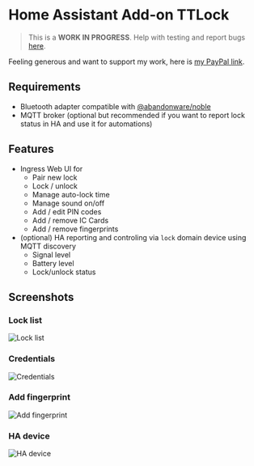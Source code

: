 # Home Assistant Add-on TTLock

> This is a **WORK IN PROGRESS**. Help with testing and report bugs [here](https://github.com/kind3r/hass-addons/issues).

Feeling generous and want to support my work, here is [my PayPal link](https://paypal.me/kind3r).

## Requirements
- Bluetooth adapter compatible with [@abandonware/noble](https://github.com/abandonware/noble)
- MQTT broker (optional but recommended if you want to report lock status in HA and use it for automations)

## Features
- Ingress Web UI for
  - Pair new lock
  - Lock / unlock
  - Manage auto-lock time
  - Manage sound on/off
  - Add / edit PIN codes
  - Add / remove IC Cards
  - Add / remove fingerprints
- (optional) HA reporting and controling via `lock` domain device using MQTT discovery
  - Signal level
  - Battery level
  - Lock/unlock status

## Screenshots

### Lock list  
![Lock list](https://github.com/kind3r/hass-addons/raw/master/ttlock-hass-integration/img/frontend1.png)  

### Credentials  
![Credentials](https://github.com/kind3r/hass-addons/raw/master/ttlock-hass-integration/img/frontend2.png)  

### Add fingerprint  
![Add fingerprint](https://github.com/kind3r/hass-addons/raw/master/ttlock-hass-integration/img/frontend3.png)  

### HA device
![HA device](https://github.com/kind3r/hass-addons/raw/master/ttlock-hass-integration/img/ha1.png)  

